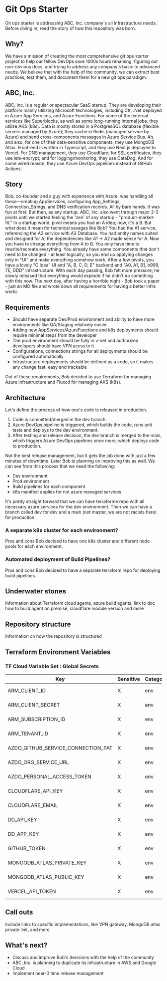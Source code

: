 # Git Ops Starter

Git ops starter is addressing ABC, Inc. company's all infrastructure needs. Before diving in, read the story of how this repository was born.

## Why?

We have a mission of creating the most comprehensive git ops starter project to help our fellow DevOps save 1000s hours renaming, figuring out non-obvious docs, and trying to address any company's basic to advanced needs. We believe that with the help of the community, we can extract best practices, test them, and document them for a new git ops paradigm.

## ABC, Inc.

ABC, Inc. is a regular or spectacular SaaS startup. They are developing their platform mainly utilizing Microsoft technologies, including C#, .Net deployed in Azure App Services, and Azure Functions. For some of the external services like Superblocks, as well as some long-running internal jobs, they utilize AKS (k8s). Data is mostly stored in a PostgresSQL database (flexible servers managed by Azure); they cache in Redis (managed service by Azure) and send cross-components messages in Azure Service Bus. Ah, and also, for one of their data-sensitive components, they use MongoDB Atlas. Front-end is written in Typescript, and they use Next.js deployed to Vercel. For DNS management, they use Cloudflare; for SSL certificates, they use lets-encrypt; and for logging/monitoring, they use DataDog. And for some wired reason, they use Azure DevOps pipelines instead of GitHub Actions.

## Story

Bob, co-founder and a guy with experience with Azure, was handling all these—creating AppServices, configuring App_Settings, Connection_Strings, and DNS verification records. All by bare hands. It was fun at first. But then, as any startup, ABC, Inc. also went through major 2-3 pivots until we started feeling the 'zen' of any startup - "product-market-fit." In a startup world, pivot means you had an A idea; now, it's a B. But what does it mean for technical savages like Bob? You had the A1 service, referencing the A2 service with A3 Database. You had entity names suited and designed for A; the dependencies like A1 -> A2 made sense for A. Now you have to change everything from A to B. You only have time to rewrite/recreate everything. You already have some components that don't need to be changed - at least logically, so you end up applying changes only in "UI" and make everything somehow work. After a few pivots, you have a lovely "C Idea" UI and "A, B, C, D, E" backend and "A0, A1, B1, b999, 7E, DDD" infrastructure. With each day passing, Bob felt more pressure; he slowly released that everything would explode if he didn't do something with this now. The next day, after having a horrible night - Bob took a paper - just an MD file and wrote down all requirements for having a better infra world.

## Requirements

- Should have separate Dev/Prod environment and ability to have more environments like QA/Staging relatively easier
- Adding new AppServices/AzureFunctions and k8s deployments should require minimal steps from the developer
- The prod environment should be fully in v-net and authorized developers should have VPN acess to it
- Configurations, connections strings for all deployments should be configured automatically
- Infrastructure deployments should be defined as a code, so it makes any change fast, easy and trackable

Out of these requirements, Bob decided to use Terraform for managing Azure infrastructure and Fluxcd for managing AKS (k8s).

## Architecture

Let's define the process of how one's code is released in production.
1. Code is committed/merged in the dev branch.
2. Azure DevOps pipeline is triggered, which builds the code, runs unit tests and deploys to the dev environment.
3. After testing and release decision, the dev branch is merged to the main, which triggers Azure DevOps pipelines once more, which deploys code to production.

Not the best release management, but it gets the job done with just a few minutes of downtime. Later Bob is planning on improving this as well. 
We can see from this process that we need the following:

- Dev environment
- Prod environment
- Build pipelines for each component
- k8s manifest applies for not azure managed services

It's pretty straight forward that we can have terraforme repo with all necessary azure services for the dev environment. Then we can have a branch called dev for dev and a main (not master, we are not racists here) for production.

### A separate k8s cluster for each environment?
Pros and cons
Bob decided to have one k8s cluster and different node pools for each environment.

### Automated deployment of Build Pipelines?
Pros and cons
Bob decided to have a separate terraform repo for deploying build pipelines.

## Underwater stones

Information about Terraform cloud agents, azure build agents, link to doc how to build agent on premise, cloudflare module version and more

## Repository structure

Information on how the repository is structured

## Terraform Environment Variables

### TF Cloud Variable Set : Global Secrets

| Key  | Sensitive | Category | Description
| ----------------------------------- | ----- | ------- | ----------------------------------- |
| ARM_CLIENT_ID | X | env | key description |
| ARM_CLIENT_SECRET | X | env | key description |
| ARM_SUBSCRIPTION_ID | X | env | key description |
| ARM_TENANT_ID | X | env | key description |
| AZDO_GITHUB_SERVICE_CONNECTION_PAT | X | env | key description |
| AZDO_ORG_SERVICE_URL | X | env | key description |
| AZDO_PERSONAL_ACCESS_TOKEN | X | env | key description |
| CLOUDFLARE_API_KEY | X | env | key description |
| CLOUDFLARE_EMAIL | X | env | key description |
| DD_API_KEY | X | env | key description |
| DD_APP_KEY | X | env | key description |
| GITHUB_TOKEN | X | env | key description |
| MONGODB_ATLAS_PRIVATE_KEY | X | env | key description |
| MONGODB_ATLAS_PUBLIC_KEY | X | env | key description |
| VERCEL_API_TOKEN | X | env | key description |

## Call outs

Include links to specific implementations, like VPN gateway, MongoDB atlas private link, and more


## What's next?
- Discuss and improve Bob's decisions with the help of the community
- ABC, Inc. is planning to duplicate its infrastructure in AWS and Google Cloud
- Implement near-0 time release management
